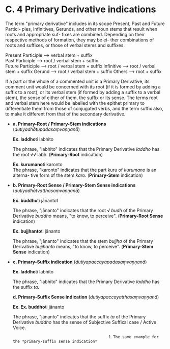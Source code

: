 # **C. 4 Primary Derivative indications** 

The term "primary derivative" includes in its scope Present, Past and Future Partici-
ples, Infinitives, Gerunds, and other noun stems that result when roots and appropriate suf-
fixes are combined. Depending on their respective methods of formation, they may be ei-
ther combinations of roots and suffixes, or those of verbal stems and suffixes.  

   Present Participle  -->  verbal stem + suffix   
    Past Participle --> root / verbal stem + suffix   
     Future Participle --> root / verbal stem + suffix    Infinitive  --> root / verbal stem + suffix 
   Gerund  --> root / verbal stem + suffix    Others -->  root + suffix 
   
   If a part or the whole of a commented unit is a Primary Derivative, its comment unit 
would be concerned with its root (if it is formed by adding a suffix to a root), or its verbal stem (if formed by adding a suffix to a verbal stem), the sense of either of them, the suffix or its sense. The terms root and verbal stem here would be labelled with the epithet primary to differentiate them from those of conjugated verbs, and the term suffix also, to make it different from that of the secondary derivative.  

 - **a.  Primary-Root / Primary-Stem indications** (*dutiyadhātupadasaṃvaṇṇanā*) 

     **Ex. laddho**ti labhito 

    The phrase, "labhito" indicates that the Primary Derivative *laddho* has the 
root √√ labh. (**Primary-Root** indication) 

    **Ex. kurumano**ti karonto  
    The phrase, "karonto" indicates that the part kuru of *kurumano* is an alterna-
tive form of the stem *karo*. (**Primary-Stem** indication) 

 - **b. Primary-Root Sense / Primary-Stem Sense indications**   
(*dutiyadhātvatthasaṃvaṇṇanā*) 

   **Ex. buddho**ti jānanto1 
   
   The phrase, "jānanto" indicates that the root √ *budh* of the Primary Derivative 
*buddho* means, "to know, to perceive". (**Primary-Root Sense** indication) 

   **Ex. bujjhanto**ti jānanto 
   
   The phrase, "jānanto" indicates that the stem *bujjha* of the Primary Derivative 
*bujjhanto* means, "to know, to perceive". (**Primary-Stem Sense** indication) 

 - **c. Primary-Suffix indication** (*dutiyapaccayapadasaṃvaṇṇanā*) 
  
   **Ex. laddho**ti labhito 
   
   The phrase, "labhito" indicates that the Primary Derivative *laddho* has the 
suffix *ta*. 

      **d. Primary-Suffix Sense indication** (*dutiyapaccayatthasaṃvaṇṇanā*) 
      
     **Ex. Ex. buddho**ti jānanto 
     
     The phrase, "jānanto" indicates that the suffix *ta* of the Primary Derivative 
*buddho* has the sense of Subjective Suffixal case / Active Voice. 


                                                 1 The same example for the *primary-suffix sense indication* 
